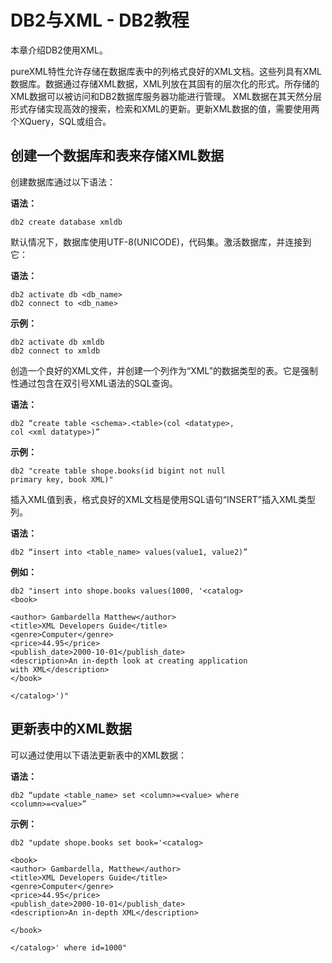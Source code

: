 # DB2与XML - DB2教程

本章介绍DB2使用XML。

pureXML特性允许存储在数据库表中的列格式良好的XML文档。这些列具有XML数据库。数据通过存储XML数据，XML列放在其固有的层次化的形式。所存储的XML数据可以被访问和DB2数据库服务器功能进行管理。 XML数据在其天然分层形式存储实现高效的搜索，检索和XML的更新。更新XML数据的值，需要使用两个XQuery，SQL或组合。

## 创建一个数据库和表来存储XML数据

创建数据库通过以下语法：

**语法：**

```
db2 create database xmldb 
```

默认情况下，数据库使用UTF-8(UNICODE)，代码集。激活数据库，并连接到它：

**语法：**

```
db2 activate db <db_name>
db2 connect to <db_name> 
```

**示例：**

```
db2 activate db xmldb 
db2 connect to xmldb  
```

创造一个良好的XML文件，并创建一个列作为“XML”的数据类型的表。它是强制性通过包含在双引号XML语法的SQL查询。

**语法：**

```
db2 “create table <schema>.<table>(col <datatype>, 
col <xml datatype>)” 
```

**示例：**

```
db2 "create table shope.books(id bigint not null 
primary key, book XML)"   
```

插入XML值到表，格式良好的XML文档是使用SQL语句“INSERT”插入XML类型列。

**语法：**

```
db2 “insert into <table_name> values(value1, value2)” 
```

**例如：**

```
db2 "insert into shope.books values(1000, '<catalog>  
<book> 

<author> Gambardella Matthew</author> 
<title>XML Developers Guide</title> 
<genre>Computer</genre> 
<price>44.95</price> 
<publish_date>2000-10-01</publish_date> 
<description>An in-depth look at creating application 
with XML</description> 
</book> 

</catalog>')"   
```

## 更新表中的XML数据

可以通过使用以下语法更新表中的XML数据：

**语法：**

```
db2 “update <table_name> set <column>=<value> where 
<column>=<value>”  
```

**示例：**

```
db2 "update shope.books set book='<catalog>  

<book> 
<author> Gambardella, Matthew</author>  
<title>XML Developers Guide</title>  
<genre>Computer</genre>  
<price>44.95</price>  
<publish_date>2000-10-01</publish_date>  
<description>An in-depth XML</description>

</book> 

</catalog>' where id=1000"  
```

